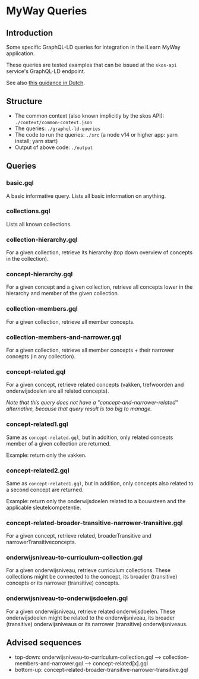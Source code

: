 # MyWay Queries

## Introduction

Some specific GraphQL-LD queries for integration in the iLearn MyWay application.

These queries are tested examples that can be issued at the `skos-api` service's GraphQL-LD endpoint.

See also [this guidance in Dutch](MYWAY_QUERIES.md).

## Structure

- The common context (also known implicitly by the skos API): `./context/common-context.json`
- The queries: `./graphql-ld-queries`
- The code to run the queries: `./src` (a node v14 or higher app: yarn install; yarn start)
- Output of above code: `./output`

## Queries

### basic.gql
A basic informative query. Lists all basic information on anything.

### collections.gql
Lists all known collections.

### collection-hierarchy.gql
For a given collection, retrieve its hierarchy (top down overview of concepts in the collection).

### concept-hierarchy.gql
For a given concept and a given collection, retrieve all concepts lower in the hierarchy and member of the given collection.

### collection-members.gql
For a given collection, retrieve all member concepts.

### collection-members-and-narrower.gql
For a given collection, retrieve all member concepts + their narrower concepts (in any collection).

### concept-related.gql
For a given concept, retrieve related concepts (vakken, trefwoorden and onderwijsdoelen are all related concepts).

*Note that this query does not have a "concept-and-narrower-related" alternative, because that query result is too big to manage.*

### concept-related1.gql
Same as `concept-related.gql`, but in addition, only related concepts member of a given collection are returned.

Example: return only the vakken.

### concept-related2.gql
Same as `concept-related1.gql`, but in addition, only concepts also related to a second concept are returned.

Example: return only the onderwijsdoelen related to a bouwsteen and the applicable sleutelcompetentie. 

### concept-related-broader-transitive-narrower-transitive.gql
For a given concept, retrieve related, broaderTransitive and narrowerTransitiveconcepts.

### onderwijsniveau-to-curriculum-collection.gql
For a given onderwijsniveau, retrieve curriculum collections.
These collections might be connected to the concept, its broader (transitive) concepts or its narrower (transitive) concepts.

### onderwijsniveau-to-onderwijsdoelen.gql
For a given onderwijsniveau, retrieve related onderwijsdoelen.
These onderwijsdoelen might be related to the onderwijsniveau, its broader (transitive) onderwijsniveaus or its narrower (transitive) onderwijsniveaus.

## Advised sequences

- top-down: onderwijsniveau-to-curriculum-collection.gql --> collection-members-and-narrower.gql --> concept-related[x].gql
- bottom-up: concept-related-broader-transitive-narrower-transitive.gql